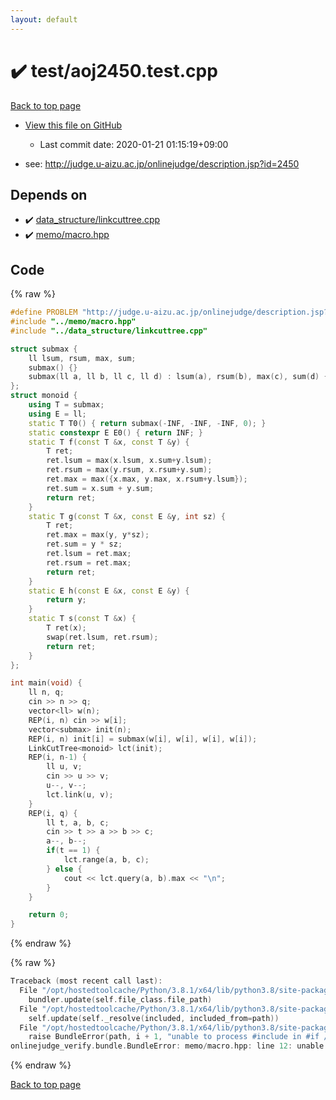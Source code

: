```yaml
---
layout: default
---
```


<!-- mathjax config similar to math.stackexchange -->
<script type="text/javascript" async
  src="https://cdnjs.cloudflare.com/ajax/libs/mathjax/2.7.5/MathJax.js?config=TeX-MML-AM_CHTML">
</script>
<script type="text/x-mathjax-config">
  MathJax.Hub.Config({
    TeX: { equationNumbers: { autoNumber: "AMS" }},
    tex2jax: {
      inlineMath: [ ['$','$'] ],
      processEscapes: true
    },
    "HTML-CSS": { matchFontHeight: false },
    displayAlign: "left",
    displayIndent: "2em"
  });
</script>

<script type="text/javascript" src="https://cdnjs.cloudflare.com/ajax/libs/jquery/3.4.1/jquery.min.js"></script>
<script src="https://cdn.jsdelivr.net/npm/jquery-balloon-js@1.1.2/jquery.balloon.min.js" integrity="sha256-ZEYs9VrgAeNuPvs15E39OsyOJaIkXEEt10fzxJ20+2I=" crossorigin="anonymous"></script>
<script type="text/javascript" src="../../assets/js/copy-button.js"></script>
<link rel="stylesheet" href="../../assets/css/copy-button.css" />


# :heavy_check_mark: test/aoj2450.test.cpp

<a href="../../index.html">Back to top page</a>

* <a href="{{ site.github.repository_url }}/blob/master/test/aoj2450.test.cpp">View this file on GitHub</a>
    - Last commit date: 2020-01-21 01:15:19+09:00


* see: <a href="http://judge.u-aizu.ac.jp/onlinejudge/description.jsp?id=2450">http://judge.u-aizu.ac.jp/onlinejudge/description.jsp?id=2450</a>


## Depends on

* :heavy_check_mark: <a href="../../library/data_structure/linkcuttree.cpp.html">data_structure/linkcuttree.cpp</a>
* :heavy_check_mark: <a href="../../library/memo/macro.hpp.html">memo/macro.hpp</a>


## Code

<a id="unbundled"></a>
{% raw %}
```cpp
#define PROBLEM "http://judge.u-aizu.ac.jp/onlinejudge/description.jsp?id=2450"
#include "../memo/macro.hpp"
#include "../data_structure/linkcuttree.cpp"

struct submax { 
    ll lsum, rsum, max, sum;
    submax() {}
    submax(ll a, ll b, ll c, ll d) : lsum(a), rsum(b), max(c), sum(d) {}
};
struct monoid {
    using T = submax;
    using E = ll;
    static T T0() { return submax(-INF, -INF, -INF, 0); }
    static constexpr E E0() { return INF; }
    static T f(const T &x, const T &y) { 
        T ret;
        ret.lsum = max(x.lsum, x.sum+y.lsum);
        ret.rsum = max(y.rsum, x.rsum+y.sum);
        ret.max = max({x.max, y.max, x.rsum+y.lsum});
        ret.sum = x.sum + y.sum;
        return ret; 
    }
    static T g(const T &x, const E &y, int sz) { 
        T ret;
        ret.max = max(y, y*sz);
        ret.sum = y * sz;
        ret.lsum = ret.max;
        ret.rsum = ret.max;
        return ret;
    }
    static E h(const E &x, const E &y) { 
        return y;
    }
    static T s(const T &x) { 
        T ret(x);
        swap(ret.lsum, ret.rsum);
        return ret;
    }
};

int main(void) {
    ll n, q;
    cin >> n >> q;
    vector<ll> w(n);
    REP(i, n) cin >> w[i];
    vector<submax> init(n);
    REP(i, n) init[i] = submax(w[i], w[i], w[i], w[i]);
    LinkCutTree<monoid> lct(init);
    REP(i, n-1) {
        ll u, v;
        cin >> u >> v;
        u--, v--;
        lct.link(u, v);
    }
    REP(i, q) {
        ll t, a, b, c;
        cin >> t >> a >> b >> c;
        a--, b--;
        if(t == 1) {
            lct.range(a, b, c);
        } else {
            cout << lct.query(a, b).max << "\n";
        }
    }

    return 0;
}
```
{% endraw %}

<a id="bundled"></a>
{% raw %}
```cpp
Traceback (most recent call last):
  File "/opt/hostedtoolcache/Python/3.8.1/x64/lib/python3.8/site-packages/onlinejudge_verify/docs.py", line 340, in write_contents
    bundler.update(self.file_class.file_path)
  File "/opt/hostedtoolcache/Python/3.8.1/x64/lib/python3.8/site-packages/onlinejudge_verify/bundle.py", line 154, in update
    self.update(self._resolve(included, included_from=path))
  File "/opt/hostedtoolcache/Python/3.8.1/x64/lib/python3.8/site-packages/onlinejudge_verify/bundle.py", line 153, in update
    raise BundleError(path, i + 1, "unable to process #include in #if / #ifdef / #ifndef other than include guards")
onlinejudge_verify.bundle.BundleError: memo/macro.hpp: line 12: unable to process #include in #if / #ifdef / #ifndef other than include guards

```
{% endraw %}

<a href="../../index.html">Back to top page</a>

